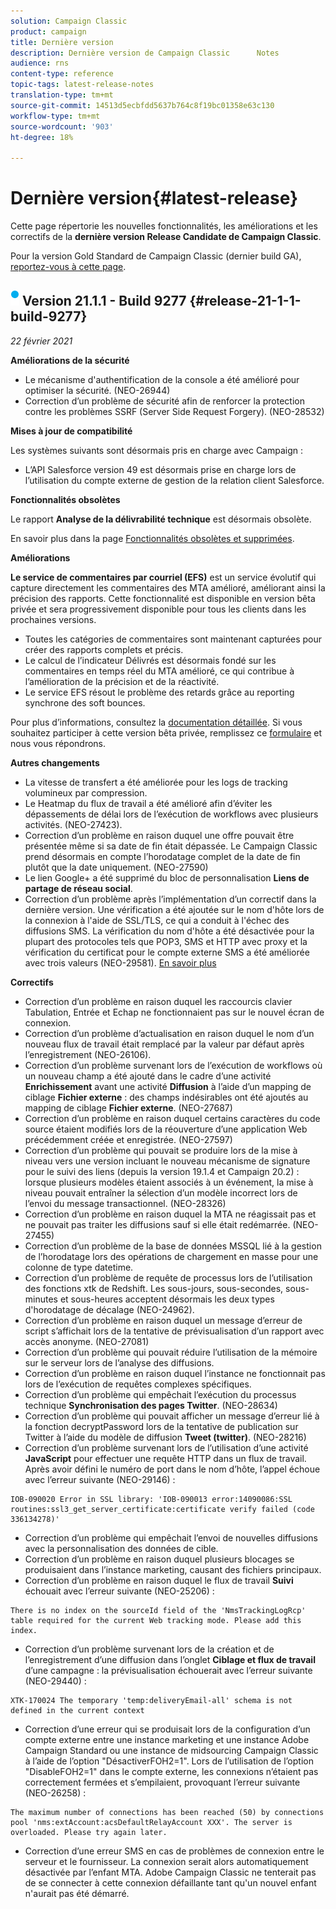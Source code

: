 ```yaml
---
solution: Campaign Classic
product: campaign
title: Dernière version
description: Dernière version de Campaign Classic      Notes
audience: rns
content-type: reference
topic-tags: latest-release-notes
translation-type: tm+mt
source-git-commit: 14513d5ecbfdd5637b764c8f19bc01358e63c130
workflow-type: tm+mt
source-wordcount: '903'
ht-degree: 18%

---
```



# Dernière version{#latest-release}

Cette page répertorie les nouvelles fonctionnalités, les améliorations et les correctifs de la **dernière version Release Candidate de Campaign Classic**.

Pour la version Gold Standard de Campaign Classic (dernier build GA), [reportez-vous à cette page](../../rn/using/gold-standard.md).

## ![](assets/do-not-localize/blue_2.png) Version 21.1.1 - Build 9277 {#release-21-1-1-build-9277}

_22 février 2021_

**Améliorations de la sécurité**

* Le mécanisme d&#39;authentification de la console a été amélioré pour optimiser la sécurité. (NEO-26944)
* Correction d’un problème de sécurité afin de renforcer la protection contre les problèmes SSRF (Server Side Request Forgery). (NEO-28532)

**Mises à jour de compatibilité**

Les systèmes suivants sont désormais pris en charge avec Campaign :

* L’API Salesforce version 49 est désormais prise en charge lors de l’utilisation du compte externe de gestion de la relation client Salesforce.

**Fonctionnalités obsolètes**

Le rapport **Analyse de la délivrabilité technique** est désormais obsolète.

En savoir plus dans la page [Fonctionnalités obsolètes et supprimées](../../rn/using/deprecated-features.md).

**Améliorations**

**Le service de commentaires par courriel (EFS)** est un service évolutif qui capture directement les commentaires des MTA amélioré, améliorant ainsi la précision des rapports. Cette fonctionnalité est disponible en version bêta privée et sera progressivement disponible pour tous les clients dans les prochaines versions.

* Toutes les catégories de commentaires sont maintenant capturées pour créer des rapports complets et précis.
* Le calcul de l’indicateur Délivrés est désormais fondé sur les commentaires en temps réel du MTA amélioré, ce qui contribue à l’amélioration de la précision et de la réactivité.
* Le service EFS résout le problème des retards grâce au reporting synchrone des soft bounces.

Pour plus d’informations, consultez la [documentation détaillée](../../delivery/using/sending-with-enhanced-mta.md#efs).
Si vous souhaitez participer à cette version bêta privée, remplissez ce [formulaire](https://forms.office.com/Pages/ResponsePage.aspx?id=Wht7-jR7h0OUrtLBeN7O4Rol2vQGupxItW9_BerXV6VUQTJPN1Q5WUI4OFNTWkYzQjg3WllUSDAxWi4u) et nous vous répondrons.

**Autres changements**

* La vitesse de transfert a été améliorée pour les logs de tracking volumineux par compression.
* Le Heatmap du flux de travail a été amélioré afin d’éviter les dépassements de délai lors de l’exécution de workflows avec plusieurs activités. (NEO-27423).
* Correction d’un problème en raison duquel une offre pouvait être présentée même si sa date de fin était dépassée. Le Campaign Classic prend désormais en compte l’horodatage complet de la date de fin plutôt que la date uniquement. (NEO-27590)
* Le lien Google+ a été supprimé du bloc de personnalisation **Liens de partage de réseau social**.
* Correction d’un problème après l’implémentation d’un correctif dans la dernière version. Une vérification a été ajoutée sur le nom d&#39;hôte lors de la connexion à l&#39;aide de SSL/TLS, ce qui a conduit à l&#39;échec des diffusions SMS. La vérification du nom d&#39;hôte a été désactivée pour la plupart des protocoles tels que POP3, SMS et HTTP avec proxy et la vérification du certificat pour le compte externe SMS a été améliorée avec trois valeurs (NEO-29581). [En savoir plus](../../delivery/using/sms-protocol.md#skip-tls)

**Correctifs**

* Correction d’un problème en raison duquel les raccourcis clavier Tabulation, Entrée et Echap ne fonctionnaient pas sur le nouvel écran de connexion.
* Correction d’un problème d’actualisation en raison duquel le nom d’un nouveau flux de travail était remplacé par la valeur par défaut après l’enregistrement (NEO-26106).
* Correction d’un problème survenant lors de l’exécution de workflows où un nouveau champ a été ajouté dans le cadre d’une activité **Enrichissement** avant une activité **Diffusion** à l’aide d’un mapping de ciblage **Fichier externe** : des champs indésirables ont été ajoutés au mapping de ciblage **Fichier externe**. (NEO-27687)
* Correction d’un problème en raison duquel certains caractères du code source étaient modifiés lors de la réouverture d’une application Web précédemment créée et enregistrée. (NEO-27597)
* Correction d’un problème qui pouvait se produire lors de la mise à niveau vers une version incluant le nouveau mécanisme de signature pour le suivi des liens (depuis la version 19.1.4 et Campaign 20.2) : lorsque plusieurs modèles étaient associés à un événement, la mise à niveau pouvait entraîner la sélection d’un modèle incorrect lors de l’envoi du message transactionnel. (NEO-28326)
* Correction d’un problème en raison duquel la MTA ne réagissait pas et ne pouvait pas traiter les diffusions sauf si elle était redémarrée. (NEO-27455)
* Correction d’un problème de la base de données MSSQL lié à la gestion de l’horodatage lors des opérations de chargement en masse pour une colonne de type datetime.
* Correction d’un problème de requête de processus lors de l’utilisation des fonctions xtk de Redshift. Les sous-jours, sous-secondes, sous-minutes et sous-heures acceptent désormais les deux types d&#39;horodatage de décalage (NEO-24962).
* Correction d’un problème en raison duquel un message d’erreur de script s’affichait lors de la tentative de prévisualisation d’un rapport avec accès anonyme. (NEO-27081)
* Correction d’un problème qui pouvait réduire l’utilisation de la mémoire sur le serveur lors de l’analyse des diffusions.
* Correction d’un problème en raison duquel l’instance ne fonctionnait pas lors de l’exécution de requêtes complexes spécifiques.
* Correction d’un problème qui empêchait l’exécution du processus technique **Synchronisation des pages Twitter**. (NEO-28634)
* Correction d’un problème qui pouvait afficher un message d’erreur lié à la fonction decryptPassword lors de la tentative de publication sur Twitter à l’aide du modèle de diffusion **Tweet (twitter)**. (NEO-28216)
* Correction d’un problème survenant lors de l’utilisation d’une activité **JavaScript** pour effectuer une requête HTTP dans un flux de travail. Après avoir défini le numéro de port dans le nom d’hôte, l’appel échoue avec l’erreur suivante (NEO-29146) :

```
IOB-090020 Error in SSL library: 'IOB-090013 error:14090086:SSL routines:ssl3_get_server_certificate:certificate verify failed (code 336134278)'
```

* Correction d’un problème qui empêchait l’envoi de nouvelles diffusions avec la personnalisation des données de cible.
* Correction d’un problème en raison duquel plusieurs blocages se produisaient dans l’instance marketing, causant des fichiers principaux.
* Correction d’un problème en raison duquel le flux de travail **Suivi** échouait avec l’erreur suivante (NEO-25206) :

```
There is no index on the sourceId field of the 'NmsTrackingLogRcp' table required for the current Web tracking mode. Please add this index.
```

* Correction d’un problème survenant lors de la création et de l’enregistrement d’une diffusion dans l’onglet **Ciblage et flux de travail** d’une campagne : la prévisualisation échouerait avec l’erreur suivante (NEO-29440) :

```
XTK-170024 The temporary 'temp:deliveryEmail-all' schema is not defined in the current context
```

* Correction d’une erreur qui se produisait lors de la configuration d’un compte externe entre une instance marketing et une instance Adobe Campaign Standard ou une instance de midsourcing Campaign Classic à l’aide de l’option &quot;DésactiverFOH2=1&quot;. Lors de l’utilisation de l’option &quot;DisableFOH2=1&quot; dans le compte externe, les connexions n’étaient pas correctement fermées et s’empilaient, provoquant l’erreur suivante (NEO-26258) :

```
The maximum number of connections has been reached (50) by connections pool 'nms:extAccount:acsDefaultRelayAccount XXX'. The server is overloaded. Please try again later.
```

* Correction d’une erreur SMS en cas de problèmes de connexion entre le serveur et le fournisseur. La connexion serait alors automatiquement désactivée par l’enfant MTA. Adobe Campaign Classic ne tenterait pas de se connecter à cette connexion défaillante tant qu&#39;un nouvel enfant n&#39;aurait pas été démarré.
